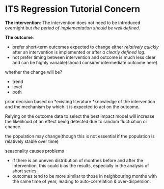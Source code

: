 # ITS Regression Tutorial Concern

**The intervention**: The intervention does not need to be introduced overnight but *the period of implementation should be well defined.*

**The outcome**: 
* prefer short-term outcomes expected to change either *relatively quickly* after an intervention is implemented or after *a clearly defined lag*. 
* not prefer timing between intervention and outcome is much less clear and can be highly variable(should consider intermediate outcome here).


whether the change will be?
* trend
* level 
* both


prior decision based on 
*existing literature
*knowledge of the intervention and the mechanism by which it is expected to act on the outcome.

Relying on the outcome data to select the best impact model will increase the likelihood of an effect being detected due to random fluctuation or chance.

the population may change(though this is not essential if the population is relatively stable over time)


seasonality causes problems
* if there is an uneven distribution of monthes before and after the intervention, this could bias the results, especially in the analysis of short series.
* outcomes tend to be more similar to those in neighbouring months with the same time of year, leading to auto-correlation & over-dispersion.




